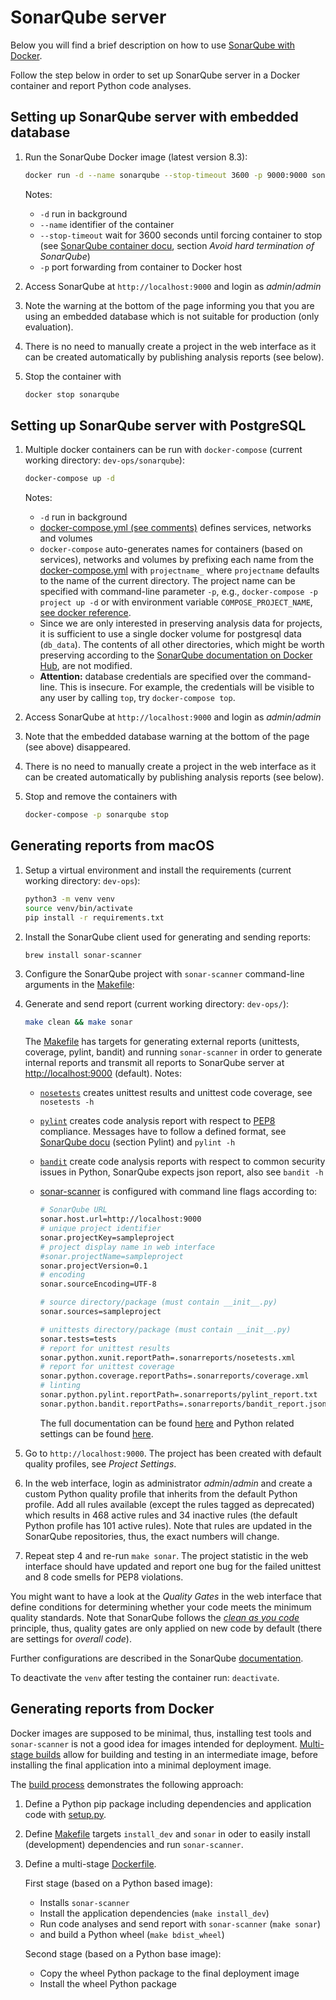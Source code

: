 # SonarQube server

Below you will find a brief description on how to use [SonarQube with Docker](https://hub.docker.com/_/sonarqube/).

Follow the step below in order to set up SonarQube server in a Docker container and report Python code analyses.

## Setting up SonarQube server with embedded database

1. Run the SonarQube Docker image (latest version 8.3):

   ```bash
   docker run -d --name sonarqube --stop-timeout 3600 -p 9000:9000 sonarqube
   ```

   Notes:
    - `-d` run in background
    - `--name` identifier of the container
    - `--stop-timeout` wait for 3600 seconds until forcing container to stop (see [SonarQube container docu](https://hub.docker.com/_/sonarqube/), section *Avoid hard termination of SonarQube*)
    - `-p` port forwarding from container to Docker host

2. Access SonarQube at `http://localhost:9000` and login as *admin*/*admin*
3. Note the warning at the bottom of the page informing you that you are using an embedded database which is not suitable for production (only evaluation).
4. There is no need to manually create a project in the web interface as it can be created automatically by publishing analysis reports (see below).
5. Stop the container with

    ```bash
    docker stop sonarqube
    ```

## Setting up SonarQube server with PostgreSQL

1. Multiple docker containers can be run with `docker-compose` (current working directory: `dev-ops/sonarqube`):

   ```bash
   docker-compose up -d
   ```

   Notes:
    - `-d` run in background
    - [docker-compose.yml (see comments)](docker-compose.yml) defines services, networks and volumes
    - `docker-compose` auto-generates names for containers (based on services), networks and volumes by prefixing each name from the [docker-compose.yml](docker-compose.yml) with `projectname_` where `projectname` defaults to the name of the current directory. The project name can be specified with command-line parameter `-p`, e.g., `docker-compose -p project up -d` or with environment variable `COMPOSE_PROJECT_NAME`, [see docker reference](https://docs.docker.com/compose/reference/envvars/#compose_project_name).
    - Since we are only interested in preserving analysis data for projects, it is sufficient to use a single docker volume for postgresql data (`db_data`). The contents of all other directories, which might be worth preserving according to the [SonarQube documentation on Docker Hub](https://hub.docker.com/_/sonarqube/), are not modified.
    - **Attention:** database credentials are specified over the command-line. This is insecure. For example, the credentials will be visible to any user by calling `top`, try `docker-compose top`.
2. Access SonarQube at `http://localhost:9000` and login as *admin*/*admin*
3. Note that the embedded database warning at the bottom of the page (see above) disappeared.
4. There is no need to manually create a project in the web interface as it can be created automatically by publishing analysis reports (see below).
5. Stop and remove the containers with

   ```bash
   docker-compose -p sonarqube stop
   ```

## Generating reports from macOS

1. Setup a virtual environment and install the requirements (current working directory: `dev-ops`):

    ```bash
    python3 -m venv venv
    source venv/bin/activate
    pip install -r requirements.txt
    ```

2. Install the SonarQube client used for generating and sending reports:

    ```bash
    brew install sonar-scanner
    ```

3. Configure the SonarQube project with `sonar-scanner` command-line arguments in the [Makefile](../Makefile):

4. Generate and send report (current working directory: `dev-ops/`):

   ```bash
   make clean && make sonar
   ```

   The [Makefile](../Makefile) has targets for generating external reports (unittests, coverage, pylint, bandit) and running `sonar-scanner` in order to generate internal reports and transmit all reports to SonarQube server at [http://localhost:9000](http://localhost:9000) (default).
   Notes:
    - [`nosetests`](https://nose.readthedocs.io/en/latest/usage.html) creates unittest results and unittest code coverage, see `nosetests -h`
    - [`pylint`](https://www.pylint.org) creates code analysis report with respect to [PEP8](https://www.python.org/dev/peps/pep-0008/) compliance.
      Messages have to follow a defined format, see [SonarQube docu](https://docs.sonarqube.org/latest/analysis/languages/python/) (section Pylint) and `pylint -h`
    - [`bandit`](https://pypi.org/project/bandit/) create code analysis reports with respect to common security issues in Python, SonarQube expects json report, also see `bandit -h`
    - [sonar-scanner](https://docs.sonarqube.org/latest/analysis/scan/sonarscanner/) is configured with command line flags according to:

      ```bash
      # SonarQube URL
      sonar.host.url=http://localhost:9000
      # unique project identifier
      sonar.projectKey=sampleproject
      # project display name in web interface
      #sonar.projectName=sampleproject
      sonar.projectVersion=0.1
      # encoding
      sonar.sourceEncoding=UTF-8

      # source directory/package (must contain __init__.py)
      sonar.sources=sampleproject

      # unittests directory/package (must contain __init__.py)
      sonar.tests=tests
      # report for unittest results
      sonar.python.xunit.reportPath=.sonarreports/nosetests.xml
      # report for unittest coverage
      sonar.python.coverage.reportPaths=.sonarreports/coverage.xml
      # linting
      sonar.python.pylint.reportPath=.sonarreports/pylint_report.txt
      sonar.python.bandit.reportPaths=.sonarreports/bandit_report.json
       ```

      The full documentation can be found [here](https://docs.sonarqube.org/latest/analysis/analysis-parameters/) and Python related settings can be found [here](https://docs.sonarqube.org/latest/analysis/coverage/).

5. Go to `http://localhost:9000`. The project has been created with default quality profiles, see *Project Settings*.
6. In the web interface, login as administrator *admin*/*admin* and create a custom Python quality profile that inherits from the default Python profile. Add all rules available (except the rules tagged as deprecated) which results in 468 active rules and 34 inactive rules (the default Python profile has 101 active rules). Note that rules are updated in the SonarQube repositories, thus, the exact numbers will change.
7. Repeat step 4 and re-run `make sonar`. The project statistic in the web interface should have updated and report one bug for the failed unittest and 8 code smells for PEP8 violations.

You might want to have a look at the *Quality Gates* in the web interface that define conditions for determining whether your code meets the minimum quality standards. Note that SonarQube follows the [*clean as you code*](https://docs.sonarqube.org/latest/user-guide/clean-as-you-code/) principle, thus, quality gates are only applied on new code by default (there are settings for *overall code*).

Further configurations are described in the SonarQube [documentation](https://docs.sonarqube.org/latest/).

To deactivate the `venv` after testing the container run: `deactivate`.

## Generating reports from Docker

Docker images are supposed to be minimal, thus, installing test tools and `sonar-scanner` is not a good idea for images intended for deployment. [Multi-stage builds](https://docs.docker.com/develop/develop-images/multistage-build/) allow for building and testing in an intermediate image, before installing the final application into a minimal deployment image.

The [build process](../README.md) demonstrates the following approach:

1. Define a Python pip package including dependencies and application code with [setup.py](../setup.py).
2. Define [Makefile](../Makefile) targets `install_dev` and `sonar` in oder to easily install (development) dependencies and run `sonar-scanner`.
3. Define a multi-stage [Dockerfile](../Dockerfile).

   First stage (based on a Python based image):
    - Installs `sonar-scanner`
    - Install the application dependencies (`make install_dev`)
    - Run code analyses and send report with `sonar-scanner` (`make sonar`)
    - and build a Python wheel (`make bdist_wheel`)

   Second stage (based on a Python base image):
    - Copy the wheel Python package to the final deployment image
    - Install the wheel Python package
